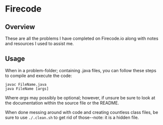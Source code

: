 # Firecode

Overview
---
These are all the problems I have completed on Firecode.io along with notes and 
resources I used to assist me.

Usage
---
When in a problem-folder; containing .java files, you can follow these steps to 
compile and execute the code:
```
javac FileName.java
java FileName [args]
```
Where _args_ may possibly be optional; however, if unsure be sure to look at the 
documentation within the source file or the README.

When done messing around with code and creating countless class files, be sure 
to use `./.clean.sh` to get rid of those--note: it is a hidden file.
